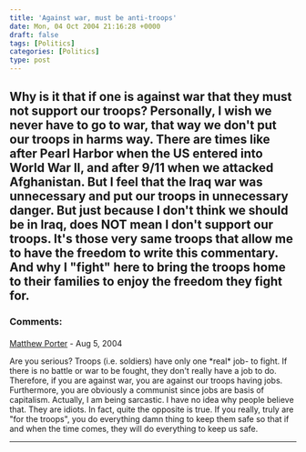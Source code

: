 ```yaml
---
title: 'Against war, must be anti-troops'
date: Mon, 04 Oct 2004 21:16:28 +0000
draft: false
tags: [Politics]
categories: [Politics]
type: post
---
```


Why is it that if one is against war that they must not support our troops? Personally, I wish we never have to go to war, that way we don't put our troops in harms way. There are times like after Pearl Harbor when the US entered into World War II, and after 9/11 when we attacked Afghanistan. But I feel that the Iraq war was unnecessary and put our troops in unnecessary danger. But just because I don't think we should be in Iraq, does NOT mean I don't support our troops. It's those very same troops that allow me to have the freedom to write this commentary. And why I "fight" here to bring the troops home to their families to enjoy the freedom they fight for.
---
### Comments:
#### 
[Matthew Porter](http://www.porterhome.com/blog/page/matthew "matthew@porterhome.com") - <time datetime="2004-08-13 01:37:22">Aug 5, 2004</time>

Are you serious? Troops (i.e. soldiers) have only one \*real\* job- to fight. If there is no battle or war to be fought, they don't really have a job to do. Therefore, if you are against war, you are against our troops having jobs. Furthermore, you are obviously a communist since jobs are basis of capitalism. Actually, I am being sarcastic. I have no idea why people believe that. They are idiots. In fact, quite the opposite is true. If you really, truly are "for the troops", you do everything damn thing to keep them safe so that if and when the time comes, they will do everything to keep us safe.
<hr />
